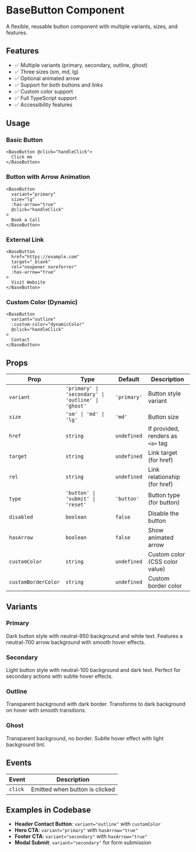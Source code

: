 # BaseButton Component

A flexible, reusable button component with multiple variants, sizes, and features.

## Features

- ✅ Multiple variants (primary, secondary, outline, ghost)
- ✅ Three sizes (sm, md, lg)
- ✅ Optional animated arrow
- ✅ Support for both buttons and links
- ✅ Custom color support
- ✅ Full TypeScript support
- ✅ Accessibility features

## Usage

### Basic Button

```vue
<BaseButton @click="handleClick">
  Click me
</BaseButton>
```

### Button with Arrow Animation

```vue
<BaseButton 
  variant="primary"
  size="lg"
  :has-arrow="true"
  @click="handleClick"
>
  Book a Call
</BaseButton>
```

### External Link

```vue
<BaseButton 
  href="https://example.com"
  target="_blank"
  rel="noopener noreferrer"
  :has-arrow="true"
>
  Visit Website
</BaseButton>
```

### Custom Color (Dynamic)

```vue
<BaseButton 
  variant="outline"
  :custom-color="dynamicColor"
  @click="handleClick"
>
  Contact
</BaseButton>
```

## Props

| Prop | Type | Default | Description |
|------|------|---------|-------------|
| `variant` | `'primary' \| 'secondary' \| 'outline' \| 'ghost'` | `'primary'` | Button style variant |
| `size` | `'sm' \| 'md' \| 'lg'` | `'md'` | Button size |
| `href` | `string` | `undefined` | If provided, renders as `<a>` tag |
| `target` | `string` | `undefined` | Link target (for href) |
| `rel` | `string` | `undefined` | Link relationship (for href) |
| `type` | `'button' \| 'submit' \| 'reset'` | `'button'` | Button type (for button) |
| `disabled` | `boolean` | `false` | Disable the button |
| `hasArrow` | `boolean` | `false` | Show animated arrow |
| `customColor` | `string` | `undefined` | Custom color (CSS color value) |
| `customBorderColor` | `string` | `undefined` | Custom border color |

## Variants

### Primary
Dark button style with neutral-950 background and white text. Features a neutral-700 arrow background with smooth hover effects.

### Secondary
Light button style with neutral-100 background and dark text. Perfect for secondary actions with subtle hover effects.

### Outline
Transparent background with dark border. Transforms to dark background on hover with smooth transitions.

### Ghost
Transparent background, no border. Subtle hover effect with light background tint.

## Events

| Event | Description |
|-------|-------------|
| `click` | Emitted when button is clicked |

## Examples in Codebase

- **Header Contact Button**: `variant="outline"` with `customColor`
- **Hero CTA**: `variant="primary"` with `hasArrow="true"`
- **Footer CTA**: `variant="secondary"` with `hasArrow="true"`
- **Modal Submit**: `variant="secondary"` for form submission
